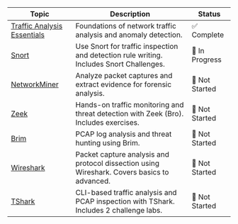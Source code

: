 | Topic | Description | Status |
|-------|-------------|--------|
| [Traffic Analysis Essentials](./TrafficAnalysisEssentials/README.md) | Foundations of network traffic analysis and anomaly detection. | ✅ Complete |
| [Snort](./Snort/README.md) | Use Snort for traffic inspection and detection rule writing. Includes Snort Challenges. | 🔄 In Progress |
| [NetworkMiner](./NetworkMiner/README.md) | Analyze packet captures and extract evidence for forensic analysis. | 🔲 Not Started |
| [Zeek](./Zeek/README.md) | Hands-on traffic monitoring and threat detection with Zeek (Bro). Includes exercises. | 🔲 Not Started |
| [Brim](./Brim/README.md) | PCAP log analysis and threat hunting using Brim. | 🔲 Not Started |
| [Wireshark](./Wireshark/README.md) | Packet capture analysis and protocol dissection using Wireshark. Covers basics to advanced. | 🔲 Not Started |
| [TShark](./TShark/README.md) | CLI-based traffic analysis and PCAP inspection with TShark. Includes 2 challenge labs. | 🔲 Not Started |

